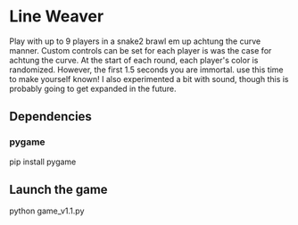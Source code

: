 # Line Weaver
Play with up to 9 players in a snake2 brawl em up achtung the curve manner. Custom controls can be set for each player is was the case for achtung the curve. At the start of each round, each player's color is randomized. However, the first 1.5 seconds you are immortal. use this time to make yourself known! I also experimented a bit with sound, though this is probably going to get expanded in the future.

## Dependencies
### pygame
pip install pygame

## Launch the game
python game_v1.1.py
